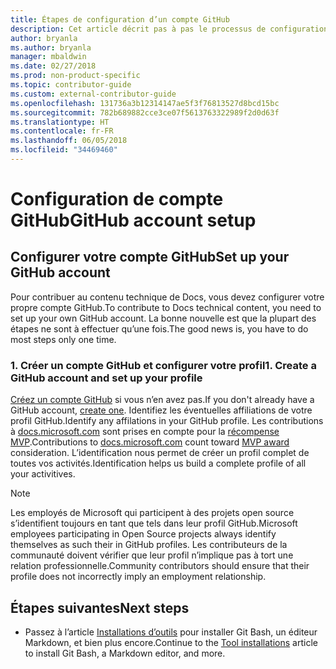 ```yaml
---
title: Étapes de configuration d’un compte GitHub
description: Cet article décrit pas à pas le processus de configuration d’un compte GitHub, celui-ci étant nécessaire pour contribuer au contenu de docs.microsoft.com.
author: bryanla
ms.author: bryanla
manager: mbaldwin
ms.date: 02/27/2018
ms.prod: non-product-specific
ms.topic: contributor-guide
ms.custom: external-contributor-guide
ms.openlocfilehash: 131736a3b12314147ae5f3f76813527d8bcd15bc
ms.sourcegitcommit: 782b689882cce3ce07f5613763322989f2d0d63f
ms.translationtype: HT
ms.contentlocale: fr-FR
ms.lasthandoff: 06/05/2018
ms.locfileid: "34469460"
---
```

# <a name="github-account-setup"></a><span data-ttu-id="3523b-103">Configuration de compte GitHub</span><span class="sxs-lookup"><span data-stu-id="3523b-103">GitHub account setup</span></span>

## <a name="set-up-your-github-account"></a><span data-ttu-id="3523b-104">Configurer votre compte GitHub</span><span class="sxs-lookup"><span data-stu-id="3523b-104">Set up your GitHub account</span></span>

<span data-ttu-id="3523b-105">Pour contribuer au contenu technique de Docs, vous devez configurer votre propre compte GitHub.</span><span class="sxs-lookup"><span data-stu-id="3523b-105">To contribute to Docs technical content, you need to set up your own GitHub account.</span></span> <span data-ttu-id="3523b-106">La bonne nouvelle est que la plupart des étapes ne sont à effectuer qu’une fois.</span><span class="sxs-lookup"><span data-stu-id="3523b-106">The good news is, you have to do most steps only one time.</span></span>

### <a name="1-create-a-github-account-and-set-up-your-profile"></a><span data-ttu-id="3523b-107">1. Créer un compte GitHub et configurer votre profil</span><span class="sxs-lookup"><span data-stu-id="3523b-107">1. Create a GitHub account and set up your profile</span></span>

<span data-ttu-id="3523b-108">[Créez un compte GitHub](https://github.com/join) si vous n’en avez pas.</span><span class="sxs-lookup"><span data-stu-id="3523b-108">If you don't already have a GitHub account, [create one](https://github.com/join).</span></span> <span data-ttu-id="3523b-109">Identifiez les éventuelles affiliations de votre profil GitHub.</span><span class="sxs-lookup"><span data-stu-id="3523b-109">Identify any affilations in your GitHub profile.</span></span> <span data-ttu-id="3523b-110">Les contributions à [docs.microsoft.com](https://docs.microsoft.com) sont prises en compte pour la [récompense MVP](https://mvp.microsoft.com).</span><span class="sxs-lookup"><span data-stu-id="3523b-110">Contributions to [docs.microsoft.com](https://docs.microsoft.com) count toward [MVP award](https://mvp.microsoft.com) consideration.</span></span> <span data-ttu-id="3523b-111">L’identification nous permet de créer un profil complet de toutes vos activités.</span><span class="sxs-lookup"><span data-stu-id="3523b-111">Identification helps us build a complete profile of all your activitives.</span></span>

>[!NOTE]
> <span data-ttu-id="3523b-112">Les employés de Microsoft qui participent à des projets open source s’identifient toujours en tant que tels dans leur profil GitHub.</span><span class="sxs-lookup"><span data-stu-id="3523b-112">Microsoft employees participating in Open Source projects always identify themselves as such their in GitHub profiles.</span></span> <span data-ttu-id="3523b-113">Les contributeurs de la communauté doivent vérifier que leur profil n’implique pas à tort une relation professionnelle.</span><span class="sxs-lookup"><span data-stu-id="3523b-113">Community contributors should ensure that their profile does not incorrectly imply an employment relationship.</span></span>

## <a name="next-steps"></a><span data-ttu-id="3523b-114">Étapes suivantes</span><span class="sxs-lookup"><span data-stu-id="3523b-114">Next steps</span></span>

* <span data-ttu-id="3523b-115">Passez à l’article [Installations d’outils](get-started-setup-tools.md) pour installer Git Bash, un éditeur Markdown, et bien plus encore.</span><span class="sxs-lookup"><span data-stu-id="3523b-115">Continue to the [Tool installations](get-started-setup-tools.md) article to install Git Bash, a Markdown editor, and more.</span></span>
